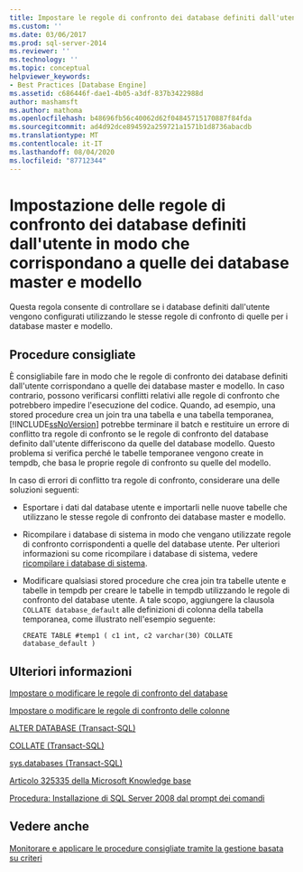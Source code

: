 ```yaml
---
title: Impostare le regole di confronto dei database definiti dall'utente in modo che corrispondano a quelle dei database master e modello | Microsoft Docs
ms.custom: ''
ms.date: 03/06/2017
ms.prod: sql-server-2014
ms.reviewer: ''
ms.technology: ''
ms.topic: conceptual
helpviewer_keywords:
- Best Practices [Database Engine]
ms.assetid: c686446f-dae1-4b05-a3df-837b3422988d
author: mashamsft
ms.author: mathoma
ms.openlocfilehash: b48696fb56c40062d62f04845715170887f84fda
ms.sourcegitcommit: ad4d92dce894592a259721a1571b1d8736abacdb
ms.translationtype: MT
ms.contentlocale: it-IT
ms.lasthandoff: 08/04/2020
ms.locfileid: "87712344"
---
```

# <a name="set-the-collation-of-user-defined-databases-to-match-those-of-the-master-and-model-databases"></a>Impostazione delle regole di confronto dei database definiti dall'utente in modo che corrispondano a quelle dei database master e modello
  Questa regola consente di controllare se i database definiti dall'utente vengono configurati utilizzando le stesse regole di confronto di quelle per i database master e modello.  
  
## <a name="best-practices-recommendations"></a>Procedure consigliate  
 È consigliabile fare in modo che le regole di confronto dei database definiti dall'utente corrispondano a quelle dei database master e modello. In caso contrario, possono verificarsi conflitti relativi alle regole di confronto che potrebbero impedire l'esecuzione del codice. Quando, ad esempio, una stored procedure crea un join tra una tabella e una tabella temporanea, [!INCLUDE[ssNoVersion](../includes/ssnoversion-md.md)] potrebbe terminare il batch e restituire un errore di conflitto tra regole di confronto se le regole di confronto del database definito dall'utente differiscono da quelle del database modello. Questo problema si verifica perché le tabelle temporanee vengono create in tempdb, che basa le proprie regole di confronto su quelle del modello.  
  
 In caso di errori di conflitto tra regole di confronto, considerare una delle soluzioni seguenti:  
  
-   Esportare i dati dal database utente e importarli nelle nuove tabelle che utilizzano le stesse regole di confronto dei database master e modello.  
  
-   Ricompilare i database di sistema in modo che vengano utilizzate regole di confronto corrispondenti a quelle del database utente. Per ulteriori informazioni su come ricompilare i database di sistema, vedere [ricompilare i database di sistema](../relational-databases/databases/system-databases.md).  
  
-   Modificare qualsiasi stored procedure che crea join tra tabelle utente e tabelle in tempdb per creare le tabelle in tempdb utilizzando le regole di confronto del database utente. A tale scopo, aggiungere la clausola `COLLATE database_default` alle definizioni di colonna della tabella temporanea, come illustrato nell'esempio seguente:  
  
    ```  
    CREATE TABLE #temp1 ( c1 int, c2 varchar(30) COLLATE database_default )  
    ```  
  
## <a name="for-more-information"></a>Ulteriori informazioni  
 [Impostare o modificare le regole di confronto del database](../relational-databases/collations/set-or-change-the-database-collation.md)  
  
 [Impostare o modificare le regole di confronto delle colonne](../relational-databases/collations/set-or-change-the-column-collation.md)  
  
 [ALTER DATABASE &#40;Transact-SQL&#41;](/sql/t-sql/statements/alter-database-transact-sql)  
  
 [COLLATE &#40;Transact-SQL&#41;](/sql/t-sql/statements/collations)  
  
 [sys.databases &#40;Transact-SQL&#41;](/sql/relational-databases/system-catalog-views/sys-databases-transact-sql)  
  
 [Articolo 325335 della Microsoft Knowledge base](https://go.microsoft.com/fwlink/?linkid=117751)  
  
 [Procedura: Installazione di SQL Server 2008 dal prompt dei comandi](https://go.microsoft.com/fwlink/?LinkId=81585)  
  
## <a name="see-also"></a>Vedere anche  
 [Monitorare e applicare le procedure consigliate tramite la gestione basata su criteri](../relational-databases/policy-based-management/monitor-and-enforce-best-practices-by-using-policy-based-management.md)  
  
  
